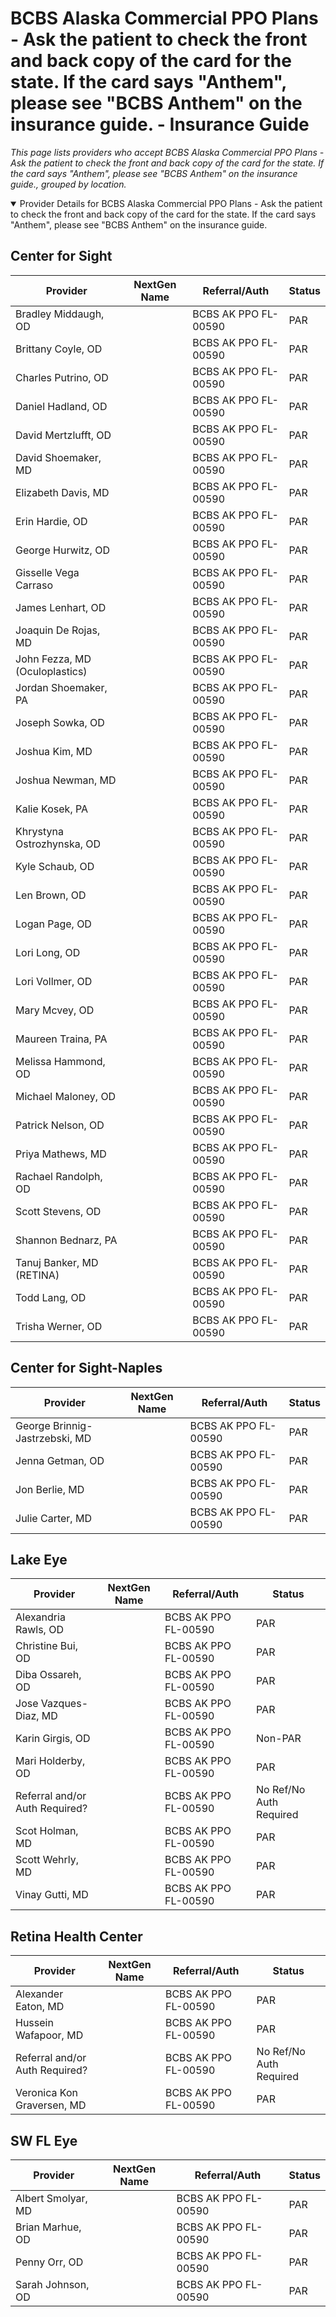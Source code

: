 # BCBS Alaska Commercial PPO Plans - Ask the patient to check the front and back copy of the card for the state. If the card says "Anthem", please see "BCBS Anthem" on the insurance guide. - Insurance Guide

*This page lists providers who accept BCBS Alaska Commercial PPO Plans - Ask the patient to check the front and back copy of the card for the state. If the card says "Anthem", please see "BCBS Anthem" on the insurance guide., grouped by location.*

<details open><summary>Provider Details for BCBS Alaska Commercial PPO Plans - Ask the patient to check the front and back copy of the card for the state. If the card says "Anthem", please see "BCBS Anthem" on the insurance guide.</summary>

## Center for Sight

| Provider | NextGen Name | Referral/Auth | Status |
|----------|-------------|--------------|--------|
| Bradley Middaugh, OD |  | BCBS AK PPO FL-00590 | PAR |
| Brittany Coyle, OD |  | BCBS AK PPO FL-00590 | PAR |
| Charles Putrino, OD |  | BCBS AK PPO FL-00590 | PAR |
| Daniel Hadland, OD |  | BCBS AK PPO FL-00590 | PAR |
| David Mertzlufft, OD |  | BCBS AK PPO FL-00590 | PAR |
| David Shoemaker, MD |  | BCBS AK PPO FL-00590 | PAR |
| Elizabeth Davis, MD |  | BCBS AK PPO FL-00590 | PAR |
| Erin Hardie, OD |  | BCBS AK PPO FL-00590 | PAR |
| George Hurwitz, OD |  | BCBS AK PPO FL-00590 | PAR |
| Gisselle Vega Carraso |  | BCBS AK PPO FL-00590 | PAR |
| James Lenhart, OD |  | BCBS AK PPO FL-00590 | PAR |
| Joaquin De Rojas, MD |  | BCBS AK PPO FL-00590 | PAR |
| John Fezza, MD (Oculoplastics) |  | BCBS AK PPO FL-00590 | PAR |
| Jordan Shoemaker, PA |  | BCBS AK PPO FL-00590 | PAR |
| Joseph Sowka, OD |  | BCBS AK PPO FL-00590 | PAR |
| Joshua Kim, MD |  | BCBS AK PPO FL-00590 | PAR |
| Joshua Newman, MD |  | BCBS AK PPO FL-00590 | PAR |
| Kalie Kosek, PA |  | BCBS AK PPO FL-00590 | PAR |
| Khrystyna Ostrozhynska, OD |  | BCBS AK PPO FL-00590 | PAR |
| Kyle Schaub, OD |  | BCBS AK PPO FL-00590 | PAR |
| Len Brown, OD |  | BCBS AK PPO FL-00590 | PAR |
| Logan Page, OD |  | BCBS AK PPO FL-00590 | PAR |
| Lori Long, OD |  | BCBS AK PPO FL-00590 | PAR |
| Lori Vollmer, OD |  | BCBS AK PPO FL-00590 | PAR |
| Mary Mcvey, OD |  | BCBS AK PPO FL-00590 | PAR |
| Maureen Traina, PA |  | BCBS AK PPO FL-00590 | PAR |
| Melissa Hammond, OD |  | BCBS AK PPO FL-00590 | PAR |
| Michael Maloney, OD |  | BCBS AK PPO FL-00590 | PAR |
| Patrick Nelson, OD |  | BCBS AK PPO FL-00590 | PAR |
| Priya Mathews, MD |  | BCBS AK PPO FL-00590 | PAR |
| Rachael Randolph, OD |  | BCBS AK PPO FL-00590 | PAR |
| Scott Stevens, OD |  | BCBS AK PPO FL-00590 | PAR |
| Shannon Bednarz, PA |  | BCBS AK PPO FL-00590 | PAR |
| Tanuj Banker, MD (RETINA) |  | BCBS AK PPO FL-00590 | PAR |
| Todd Lang, OD |  | BCBS AK PPO FL-00590 | PAR |
| Trisha Werner, OD |  | BCBS AK PPO FL-00590 | PAR |

## Center for Sight-Naples

| Provider | NextGen Name | Referral/Auth | Status |
|----------|-------------|--------------|--------|
| George Brinnig-Jastrzebski, MD |  | BCBS AK PPO FL-00590 | PAR |
| Jenna Getman, OD |  | BCBS AK PPO FL-00590 | PAR |
| Jon Berlie, MD |  | BCBS AK PPO FL-00590 | PAR |
| Julie Carter, MD |  | BCBS AK PPO FL-00590 | PAR |

## Lake Eye 

| Provider | NextGen Name | Referral/Auth | Status |
|----------|-------------|--------------|--------|
| Alexandria Rawls, OD |  | BCBS AK PPO FL-00590 | PAR |
| Christine Bui, OD |  | BCBS AK PPO FL-00590 | PAR |
| Diba Ossareh, OD |  | BCBS AK PPO FL-00590 | PAR |
| Jose Vazques-Diaz, MD |  | BCBS AK PPO FL-00590 | PAR |
| Karin Girgis, OD |  | BCBS AK PPO FL-00590 | Non-PAR |
| Mari Holderby, OD |  | BCBS AK PPO FL-00590 | PAR |
| Referral and/or Auth Required? |  | BCBS AK PPO FL-00590 | No Ref/No Auth Required |
| Scot Holman, MD |  | BCBS AK PPO FL-00590 | PAR |
| Scott Wehrly, MD |  | BCBS AK PPO FL-00590 | PAR |
| Vinay Gutti, MD |  | BCBS AK PPO FL-00590 | PAR |

## Retina Health Center

| Provider | NextGen Name | Referral/Auth | Status |
|----------|-------------|--------------|--------|
| Alexander Eaton, MD |  | BCBS AK PPO FL-00590 | PAR |
| Hussein Wafapoor, MD |  | BCBS AK PPO FL-00590 | PAR |
| Referral and/or Auth Required? |  | BCBS AK PPO FL-00590 | No Ref/No Auth Required |
| Veronica Kon Graversen, MD |  | BCBS AK PPO FL-00590 | PAR |

## SW FL Eye

| Provider | NextGen Name | Referral/Auth | Status |
|----------|-------------|--------------|--------|
| Albert Smolyar, MD |  | BCBS AK PPO FL-00590 | PAR |
| Brian Marhue, OD |  | BCBS AK PPO FL-00590 | PAR |
| Penny Orr, OD |  | BCBS AK PPO FL-00590 | PAR |
| Sarah Johnson, OD |  | BCBS AK PPO FL-00590 | PAR |

</details>

